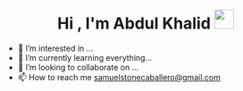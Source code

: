 <h1 align="center"><b>Hi , I'm Abdul Khalid </b><img src="https://media.giphy.com/media/hvRJCLFzcasrR4ia7z/giphy.gif" width="35"></h1>

  
- 👀 I’m interested in ...
- 🌱 I’m currently learning everything...
- 💞️ I’m looking to collaborate on ...
- 📫 How to reach me samuelstonecaballero@gmail.com

<!---
ELROKA02/ELROKA02 is a ✨ special ✨ repository because its `README.md` (this file) appears on your GitHub profile.
You can click the Preview link to take a look at your changes.
--->
